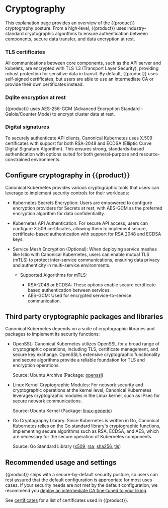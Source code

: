 # Cryptography

This explanation page provides an overview of the {{product}} cryptography
posture. From a high-level, {{product}} uses industry-standard cryptographic
algorithms to ensure authentication between components, secure data transfer,
and data encryption at rest.

### TLS certificates

All communications between core components, such as the API server and
kubelets, are encrypted with TLS 1.3 (Transport Layer Security), providing
robust protection for sensitive data in transit. By default, {{product}} uses
self-signed certificates, but users are able to use an intermediate CA or
provide their own certificates instead.

### Dqlite encryption at rest

{{product}} uses AES-256-GCM (Advanced Encryption Standard - Galois/Counter
Mode) to encrypt cluster data at rest.

### Digital signatures

To securely authenticate API clients, Canonical Kubernetes uses X.509
certificates with support for both RSA-2048 and ECDSA (Elliptic Curve Digital
Signature Algorithm). This ensures strong, standards-based authentication with
options suited for both general-purpose and resource-constrained environments.

## Configure cryptography in {{product}}

Canonical Kubernetes provides various cryptographic tools that users can
leverage to implement security controls for their workloads:

* Kubernetes Secrets Encryption: Users are empowered to configure encryption
providers for Secrets at rest, with AES-GCM as the preferred encryption
algorithm for data confidentiality.

* Kubernetes API Authentication: For secure API access, users can configure
X.509 certificates, allowing them to implement secure, certificate-based
authentication with support for RSA 2048 and ECDSA keys.

* Service Mesh Encryption (Optional): When deploying service meshes like Istio
with Canonical Kubernetes, users can enable mutual TLS (mTLS) to protect
inter-service communications, ensuring data privacy and authenticity in
multi-service environments.

  * Supported Algorithms for mTLS:

    * RSA-2048 or ECDSA: These options enable secure certificate-based
    authentication between services.
    * AES-GCM: Used for encrypted service-to-service communication.


## Third party cryptographic packages and libraries

Canonical Kubernetes depends on a suite of cryptographic libraries and packages
to implement its security functions:

* OpenSSL: Canonical Kubernetes utilizes OpenSSL for a broad range of
cryptographic operations, including TLS, certificate management, and secure key
exchange. OpenSSL’s extensive cryptographic functionality and secure algorithms
provide a reliable foundation for TLS and encryption operations.

  Source: Ubuntu Archive (Package: [openssl])

* Linux Kernel Cryptographic Modules: For network security and cryptographic
operations at the kernel level, Canonical Kubernetes leverages cryptographic
modules in the Linux kernel, such as IPsec for secure network communications.

  Source: Ubuntu Kernel (Package: [linux-generic])

* Go Cryptography Library: Since Kubernetes is written in Go, Canonical
Kubernetes relies on the Go standard library's cryptographic functions,
implementing secure algorithms such as RSA, ECDSA, and AES, which are necessary
for the secure operation of Kubernetes components.

  Source: Go Standard Library ([x509], [rsa], [sha256], [tls])

## Recommended usage and settings

{{product}} ships with a secure-by-default security posture, so users can rest
assured that the default configuration is appropriate for most uses cases. If
your security needs are not met by the default configuration, we recommend you
[deploy an intermediate CA fine-tuned to your liking][intermediate-ca].

See [certificates] for a list of certificates used in {{product}}.

<!-- LINKS -->

[certificates]: certificates.md
[intermediate-ca]: /snap/howto/security/intermediate-ca.md
[openssl]: https://packages.ubuntu.com/jammy/openssl
[linux-generic]: https://packages.ubuntu.com/jammy/linux-generic
[x509]: https://pkg.go.dev/crypto/x509
[rsa]: https://pkg.go.dev/crypto/rsa
[sha256]: https://pkg.go.dev/crypto/sha256
[tls]: https://pkg.go.dev/crypto/tls
[Vault]: https://www.hashicorp.com/en/products/vault
